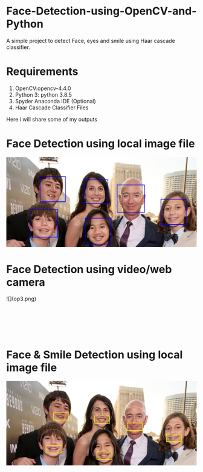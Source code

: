 # Face-Detection-using-OpenCV-and-Python
A simple project to detect Face, eyes and smile using Haar cascade classifier.

# Requirements
1) OpenCV:opencv-4.4.0 
2) Python 3: python 3.8.5
3) Spyder Anaconda IDE (Optional)
4) Haar Cascade Classifier Files

Here i will share some of my outputs
# Face Detection using local image file
![](op1.PNG)

# Face Detection using video/web camera
<div style="width:150px; height:100px">
![](op3.png)
</div>

# Face & Smile Detection using local image file
![](op2.PNG)

